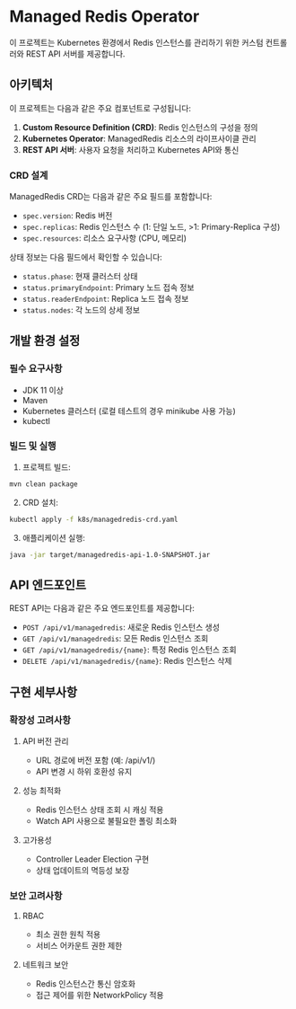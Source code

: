 # Managed Redis Operator

이 프로젝트는 Kubernetes 환경에서 Redis 인스턴스를 관리하기 위한 커스텀 컨트롤러와 REST API 서버를 제공합니다.

## 아키텍처

이 프로젝트는 다음과 같은 주요 컴포넌트로 구성됩니다:

1. **Custom Resource Definition (CRD)**: Redis 인스턴스의 구성을 정의
2. **Kubernetes Operator**: ManagedRedis 리소스의 라이프사이클 관리
3. **REST API 서버**: 사용자 요청을 처리하고 Kubernetes API와 통신

### CRD 설계

ManagedRedis CRD는 다음과 같은 주요 필드를 포함합니다:

- `spec.version`: Redis 버전
- `spec.replicas`: Redis 인스턴스 수 (1: 단일 노드, >1: Primary-Replica 구성)
- `spec.resources`: 리소스 요구사항 (CPU, 메모리)

상태 정보는 다음 필드에서 확인할 수 있습니다:

- `status.phase`: 현재 클러스터 상태
- `status.primaryEndpoint`: Primary 노드 접속 정보
- `status.readerEndpoint`: Replica 노드 접속 정보
- `status.nodes`: 각 노드의 상세 정보

## 개발 환경 설정

### 필수 요구사항

- JDK 11 이상
- Maven
- Kubernetes 클러스터 (로컬 테스트의 경우 minikube 사용 가능)
- kubectl

### 빌드 및 실행

1. 프로젝트 빌드:
```bash
mvn clean package
```

2. CRD 설치:
```bash
kubectl apply -f k8s/managedredis-crd.yaml
```

3. 애플리케이션 실행:
```bash
java -jar target/managedredis-api-1.0-SNAPSHOT.jar
```

## API 엔드포인트

REST API는 다음과 같은 주요 엔드포인트를 제공합니다:

- `POST /api/v1/managedredis`: 새로운 Redis 인스턴스 생성
- `GET /api/v1/managedredis`: 모든 Redis 인스턴스 조회
- `GET /api/v1/managedredis/{name}`: 특정 Redis 인스턴스 조회
- `DELETE /api/v1/managedredis/{name}`: Redis 인스턴스 삭제

## 구현 세부사항

### 확장성 고려사항

1. API 버전 관리
   - URL 경로에 버전 포함 (예: /api/v1/)
   - API 변경 시 하위 호환성 유지

2. 성능 최적화
   - Redis 인스턴스 상태 조회 시 캐싱 적용
   - Watch API 사용으로 불필요한 폴링 최소화

3. 고가용성
   - Controller Leader Election 구현
   - 상태 업데이트의 멱등성 보장

### 보안 고려사항

1. RBAC
   - 최소 권한 원칙 적용
   - 서비스 어카운트 권한 제한

2. 네트워크 보안
   - Redis 인스턴스간 통신 암호화
   - 접근 제어를 위한 NetworkPolicy 적용 